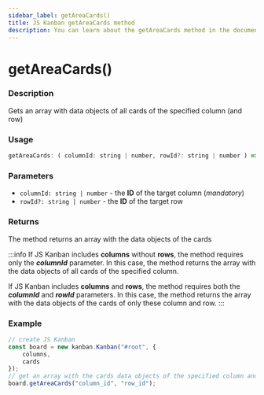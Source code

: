 ```yaml
---
sidebar_label: getAreaCards()
title: JS Kanban getAreaCards method
description: You can learn about the getAreaCards method in the documentation of the JavaScript Kanban library. Browse developer guides and API reference, try out code examples and live demos.
---
```


# getAreaCards()

### Description

Gets an array with data objects of all cards of the specified column (and row)

### Usage

```js
getAreaCards: ( columnId: string | number, rowId?: string | number ) => array;
```

### Parameters

- `columnId: string | number` - the **ID** of the target column (*mandatory*)
- `rowId?: string | number` - the **ID** of the target row

### Returns

The method returns an array with the data objects of the cards

:::info
If JS Kanban includes **columns** without **rows**, the method requires only the ***columnId*** parameter. In this case, the method returns the array with the data objects of all cards of the specified column.

If JS Kanban includes **columns** and **rows**, the method requires both the ***columnId*** and ***rowId*** parameters. In this case, the method returns the array with the data objects of the cards of only these column and row.
:::

### Example

```jsx {7}
// create JS Kanban
const board = new kanban.Kanban("#root", {
	columns,
	cards
});
// get an array with the cards data objects of the specified column and row
board.getAreaCards("column_id", "row_id");
```
